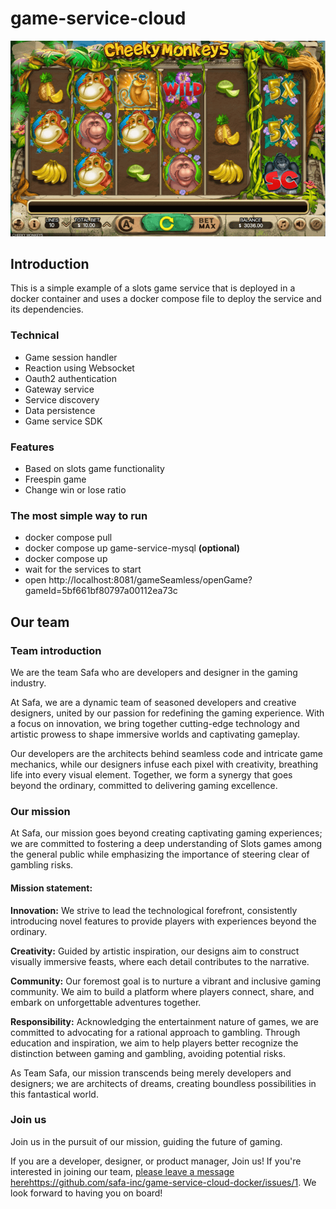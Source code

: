 # game-service-cloud

![img_1.png](doc/img_1.png)
## Introduction

This is a simple example of a slots game service that is deployed in a docker container and uses a docker compose file to deploy the service and its dependencies.



### Technical

- Game session handler
- Reaction using Websocket
- Oauth2 authentication
- Gateway service
- Service discovery
- Data persistence
- Game service SDK

### Features

- Based on slots game functionality
- Freespin game
- Change win or lose ratio


### The most simple way to run

- docker compose pull
- docker compose up game-service-mysql **(optional)**
- docker compose up
- wait for the services to start
- open http://localhost:8081/gameSeamless/openGame?gameId=5bf661bf80797a00112ea73c



## Our team

### Team introduction

We are the team Safa who are developers and designer in the gaming industry.

At Safa, we are a dynamic team of seasoned developers and creative designers, united by our passion for redefining the gaming experience. With a focus on innovation, we bring together cutting-edge technology and artistic prowess to shape immersive worlds and captivating gameplay.

Our developers are the architects behind seamless code and intricate game mechanics, while our designers infuse each pixel with creativity, breathing life into every visual element. Together, we form a synergy that goes beyond the ordinary, committed to delivering gaming excellence.

### Our mission

At Safa, our mission goes beyond creating captivating gaming experiences; we are committed to fostering a deep understanding of Slots games among the general public while emphasizing the importance of steering clear of gambling risks.

#### Mission statement:

**Innovation:** We strive to lead the technological forefront, consistently introducing novel features to provide players with experiences beyond the ordinary.

**Creativity:** Guided by artistic inspiration, our designs aim to construct visually immersive feasts, where each detail contributes to the narrative.

**Community:** Our foremost goal is to nurture a vibrant and inclusive gaming community. We aim to build a platform where players connect, share, and embark on unforgettable adventures together.

**Responsibility:** Acknowledging the entertainment nature of games, we are committed to advocating for a rational approach to gambling. Through education and inspiration, we aim to help players better recognize the distinction between gaming and gambling, avoiding potential risks.

As Team Safa, our mission transcends being merely developers and designers; we are architects of dreams, creating boundless possibilities in this fantastical world. 
### Join us

Join us in the pursuit of our mission, guiding the future of gaming.

If you are a developer, designer, or product manager,
Join us! If you're interested in joining our team, [please leave a message here](https://github.com/safa-inc/game-service-cloud-docker/issues/1)https://github.com/safa-inc/game-service-cloud-docker/issues/1. We look forward to having you on board!
